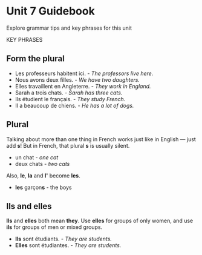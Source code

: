 # Unit 7 Guidebook

Explore grammar tips and key phrases for this unit

KEY PHRASES

## Form the plural

* Les professeurs habitent ici. - *The professors live here.*
* Nous avons deux filles. - *We have two daughters.*
* Elles travaillent en Angleterre. - *They work in England.*
* Sarah a trois chats. - *Sarah has three cats.*
* Ils étudient le français. - *They study French.*
* Il a beaucoup de chiens. - *He has a lot of dogs.*

## Plural

Talking about more than one thing in French works just like in English — just add **s**! But in French, that plural **s** is usually silent.

* un chat - *one cat*
* deux chats - *two cats*

Also, **le**, **la** and **l'** become **les**.

* **les** garçon**s** - the boys

## Ils and elles

**Ils** and **elles** both mean **they**. Use **elles** for groups of only women, and use **ils** for groups of men or mixed groups.

* **Ils** sont étudiants. - *They are students.*
* **Elles** sont étudiantes. - *They are students.*

